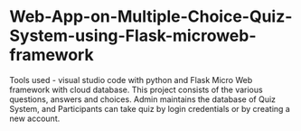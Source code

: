 # Web-App-on-Multiple-Choice-Quiz-System-using-Flask-microweb-framework
Tools used - visual studio code with python and Flask Micro Web framework with cloud database. This project consists of the various questions, answers and choices. Admin maintains the database of Quiz System, and Participants can take quiz by login credentials or by creating a new account.
